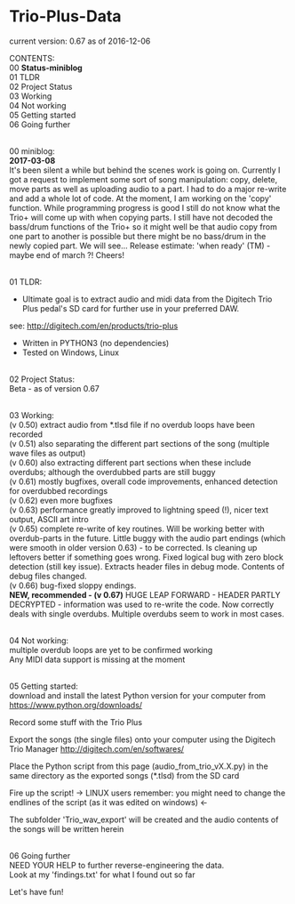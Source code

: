 # Trio-Plus-Data
current version: 0.67 as of 2016-12-06<br>

CONTENTS:<br>
00 <b>Status-miniblog<br></b>
01 TLDR<br>
02 Project Status<br>
03 Working<br>
04 Not working<br>
05 Getting started<br>
06 Going further<br>

<br>00 miniblog:<br>
<b>2017-03-08<br></b>
It's been silent a while but behind the scenes work is going on. Currently I got a request to implement some sort of song manipulation: copy, delete, move parts as well as uploading audio to a part. I had to do a major re-write and add a whole lot of code. At the moment, I am working on the 'copy' function. While programming progress is good I still do not know what the Trio+ will come up with when copying parts. I still have not decoded the bass/drum functions of the Trio+ so it might well be that audio copy from one part to another is possible but there might be no bass/drum in the newly copied part. We will see...
Release estimate: 'when ready' (TM) - maybe end of march ?!
Cheers!

<br>01 TLDR:<br>
* Ultimate goal is to extract audio and midi data from the Digitech Trio Plus pedal's SD card for further use in your preferred DAW.

see: http://digitech.com/en/products/trio-plus

* Written in PYTHON3 (no dependencies)
* Tested on Windows, Linux


<br>02 Project Status:<br>
Beta - as of version 0.67

<br>03 Working:<br>
(v 0.50) extract audio from *.tlsd file if no overdub loops have been recorded<br>
(v 0.51) also separating the different part sections of the song (multiple wave files as output)<br>
(v 0.60) also extracting different part sections when these include overdubs; although the overdubbed parts are still buggy<br>
(v 0.61) mostly bugfixes, overall code improvements, enhanced detection for overdubbed recordings<br>
(v 0.62) even more bugfixes<br>
(v 0.63) performance greatly improved to lightning speed (!), nicer text output, ASCII art intro<br>
(v 0.65) complete re-write of key routines. Will be working better with overdub-parts in the future. Little buggy with the audio part endings (which were smooth in older version 0.63) - to be corrected. Is cleaning up leftovers better if something goes wrong. Fixed logical bug with zero block detection (still key issue). Extracts header files in debug mode. Contents of debug files changed.<br>
(v 0.66) bug-fixed sloppy endings.<br>
<b>NEW, recommended - (v 0.67)</b> HUGE LEAP FORWARD - HEADER PARTLY DECRYPTED - information was used to re-write the code. Now correctly deals with single overdubs. Multiple overdubs seem to work in most cases.<br>

<br>04 Not working:<br>
multiple overdub loops are yet to be confirmed working<br>
Any MIDI data support is missing at the moment

<br>05 Getting started:<br>
download and install the latest Python version for your computer from
https://www.python.org/downloads/

Record some stuff with the Trio Plus

Export the songs (the single files) onto your computer using the Digitech Trio Manager
http://digitech.com/en/softwares/

Place the Python script from this page (audio_from_trio_vX.X.py) in the same directory as the exported songs (*.tlsd) from the SD card

Fire up the script! -> LINUX users remember: you might need to change the endlines of the script (as it was edited on windows) <-

The subfolder 'Trio_wav_export' will be created and the audio contents of the songs will be written herein

<br>06 Going further<br>
NEED YOUR HELP to further reverse-engineering the data.<br>
Look at my 'findings.txt' for what I found out so far

Let's have fun!
